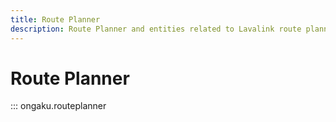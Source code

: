 ```yaml
---
title: Route Planner
description: Route Planner and entities related to Lavalink route planner objects.
---
```


# Route Planner

::: ongaku.routeplanner